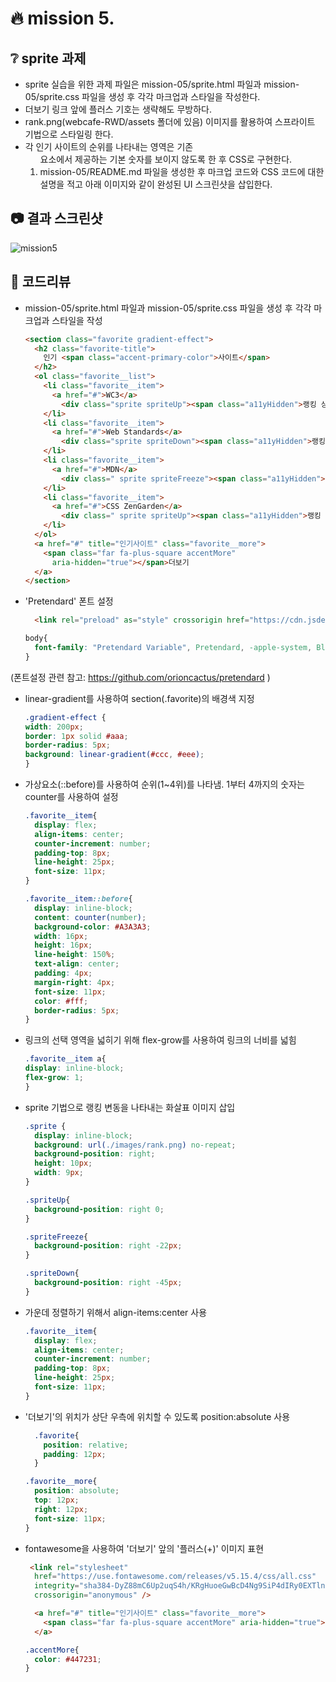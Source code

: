 # :fire: mission 5.

## :grey_question: sprite 과제
- sprite 실습을 위한 과제 파일은 mission-05/sprite.html 파일과 mission-05/sprite.css 파일을 생성 후 각각 마크업과 스타일을 작성한다.
- 더보기 링크 앞에 플러스 기호는 생략해도 무방하다.
- rank.png(webcafe-RWD/assets 폴더에 있음) 이미지를 활용하여 스프라이트 기법으로 스타일링 한다.
- 각 인기 사이트의 순위를 나타내는 영역은 기존 <ol> 요소에서 제공하는 기본 숫자를 보이지 않도록 한 후 CSS로 구현한다.
- mission-05/README.md 파일을 생성한 후 마크업 코드와 CSS 코드에 대한 설명을 적고 아래 이미지와 같이 완성된 UI 스크린샷을 삽입한다.

## :camera: 결과 스크린샷
![mission5](https://github.com/shju0317/home-work/assets/31871923/8136e9fb-db3a-41df-9b68-8e8ab0492fd3)



## :speech_balloon: 코드리뷰
- mission-05/sprite.html 파일과 mission-05/sprite.css 파일을 생성 후 각각 마크업과 스타일을 작성
  ```html
  <section class="favorite gradient-effect">
    <h2 class="favorite-title">
      인기 <span class="accent-primary-color">사이트</span>
    </h2>
    <ol class="favorite__list">
      <li class="favorite__item">
        <a href="#">WC3</a>
          <div class="sprite spriteUp"><span class="a11yHidden">랭킹 상승</span></div>
      </li>
      <li class="favorite__item">
        <a href="#">Web Standards</a>
          <div class="sprite spriteDown"><span class="a11yHidden">랭킹 하락</span></div>
      </li>
      <li class="favorite__item">
        <a href="#">MDN</a>
          <div class=" sprite spriteFreeze"><span class="a11yHidden">랭킹 동결</span></div>
      </li>
      <li class="favorite__item">
        <a href="#">CSS ZenGarden</a>
          <div class=" sprite spriteUp"><span class="a11yHidden">랭킹 상승</span></div>
      </li>
    </ol>
    <a href="#" title="인기사이트" class="favorite__more">
      <span class="far fa-plus-square accentMore"
        aria-hidden="true"></span>더보기
    </a>
  </section>
  ```
- 'Pretendard' 폰트 설정
  ```html
    <link rel="preload" as="style" crossorigin href="https://cdn.jsdelivr.net/gh/orioncactus/pretendard@v1.3.6/dist/web/static/pretendard-dynamic-subset.css" />css" />
  ```
  ```css
  body{
    font-family: "Pretendard Variable", Pretendard, -apple-system, BlinkMacSystemFont, system-ui, Roboto, "Helvetica Neue", "Segoe UI", "Apple SD Gothic Neo", "Noto Sans KR", "Malgun Gothic", "Apple Color Emoji", "Segoe UI Emoji", "Segoe UI Symbol", sans-serif;
  }
  ```
(폰트설정 관련 참고: https://github.com/orioncactus/pretendard )

- linear-gradient를 사용하여 section(.favorite)의 배경색 지정
  ```css
  .gradient-effect {
  width: 200px;
  border: 1px solid #aaa;
  border-radius: 5px;
  background: linear-gradient(#ccc, #eee);
  }
  ```
- 가상요소(::before)를 사용하여 순위(1~4위)를 나타냄. 1부터 4까지의 숫자는 counter를 사용하여 설정
  ```css
  .favorite__item{
    display: flex;
    align-items: center;
    counter-increment: number;
    padding-top: 8px;
    line-height: 25px;
    font-size: 11px;
  }
  
  .favorite__item::before{
    display: inline-block;
    content: counter(number);
    background-color: #A3A3A3;
    width: 16px;
    height: 16px;
    line-height: 150%;
    text-align: center;
    padding: 4px;
    margin-right: 4px;
    font-size: 11px;
    color: #fff;
    border-radius: 5px;
  }
  ```
- 링크의 선택 영역을 넓히기 위해 flex-grow를 사용하여 링크의 너비를 넓힘
  ```css
  .favorite__item a{
  display: inline-block;
  flex-grow: 1;
  }
  ```
- sprite 기법으로 랭킹 변동을 나타내는 화살표 이미지 삽입
  ```css
  .sprite {
    display: inline-block;
    background: url(./images/rank.png) no-repeat;
    background-position: right;
    height: 10px;
    width: 9px;
  }
  
  .spriteUp{
    background-position: right 0;
  }
  
  .spriteFreeze{
    background-position: right -22px;
  }
  
  .spriteDown{
    background-position: right -45px;
  }
  ```
- 가운데 정렬하기 위해서 align-items:center 사용
  ```css
  .favorite__item{
    display: flex;
    align-items: center;
    counter-increment: number;
    padding-top: 8px;
    line-height: 25px;
    font-size: 11px;
  }
  ```
- '더보기'의 위치가 상단 우측에 위치할 수 있도록 position:absolute 사용
  ```css
    .favorite{
      position: relative;
      padding: 12px;
    }
  
  .favorite__more{
    position: absolute;
    top: 12px;
    right: 12px;
    font-size: 11px;
  }
  ```
- fontawesome을 사용하여 '더보기' 앞의 '플러스(+)' 이미지 표현
  ```html
   <link rel="stylesheet"
    href="https://use.fontawesome.com/releases/v5.15.4/css/all.css"
    integrity="sha384-DyZ88mC6Up2uqS4h/KRgHuoeGwBcD4Ng9SiP4dIRy0EXTlnuz47vAwmeGwVChigm"
    crossorigin="anonymous" />
  ```
  ```html
    <a href="#" title="인기사이트" class="favorite__more">
      <span class="far fa-plus-square accentMore" aria-hidden="true"></span>더보기
    </a>
  ```
  ```css
  .accentMore{
    color: #447231;
  }
  ```
